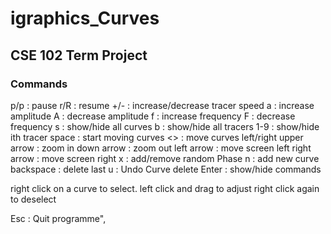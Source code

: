 # igraphics_Curves
## CSE 102 Term Project 
### Commands
p/p   : pause
r/R   : resume
+/-   : increase/decrease tracer speed
a     : increase amplitude
A     : decrease amplitude
f     : increase frequency
F     : decrease frequency
s     : show/hide all curves
b     : show/hide all tracers
1-9   : show/hide ith tracer
space : start moving curves
<>    : move curves left/right
upper arrow : zoom in
down arrow  : zoom out
left arrow  : move screen left
right arrow : move screen right
x           : add/remove random Phase
n           : add new curve
backspace   : delete last
u           : Undo Curve delete
Enter       : show/hide commands
 
right click on a curve to select.
left click and drag to adjust
right click again to deselect
 
Esc : Quit programme",
